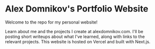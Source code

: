 # Alex Domnikov's Portfolio Website

Welcome to the repo for my personal website! 

Learn about me and the projects I create at alexdomnikov.com. I'll be posting short writeups about what I've learned, along with links to the relevant projects. This website is hosted on Vercel and built with Next.js. 
